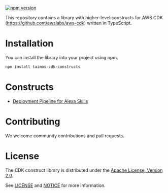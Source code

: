 [![npm version](https://badge.fury.io/js/taimos-cdk-constructs.svg)](https://badge.fury.io/js/taimos-cdk-constructs)


This repository contains a library with higher-level constructs for AWS CDK (https://github.com/awslabs/aws-cdk) written in TypeScript.

# Installation

You can install the library into your project using npm.

```bash
npm install taimos-cdk-constructs
```

# Constructs

* [Deployment Pipeline for Alexa Skills](lib/README.md)

# Contributing

We welcome community contributions and pull requests. 

# License

The CDK construct library is distributed under the [Apache License, Version 2.0](https://www.apache.org/licenses/LICENSE-2.0).

See [LICENSE](./LICENSE) and [NOTICE](./NOTICE) for more information.